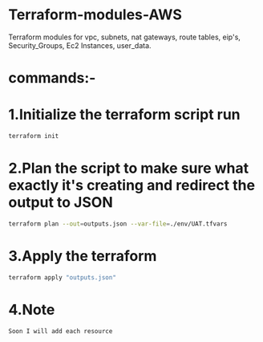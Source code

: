 # Terraform-modules-AWS
Terraform modules for vpc, subnets, nat gateways, route tables, eip's, Security_Groups, Ec2 Instances, user_data.

# commands:-
# 1.Initialize the terraform script run
```sh
terraform init
```

# 2.Plan the script to make sure what exactly it's creating and redirect the output to JSON
```sh
terraform plan --out=outputs.json --var-file=./env/UAT.tfvars
```
# 3.Apply the terraform  
```sh
terraform apply "outputs.json"
```
# 4.Note
```sh
Soon I will add each resource
```
